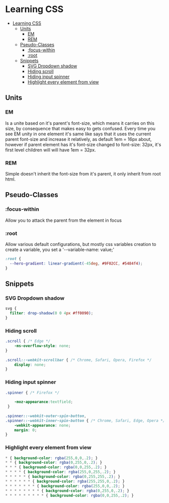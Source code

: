 # Learning CSS

- [Learning CSS](#learning-css)
  - [Units](#units)
    - [EM](#em)
    - [REM](#rem)
  - [Pseudo-Classes](#pseudo-classes)
    - [:focus-within](#focus-within)
    - [:root](#root)
  - [Snippets](#snippets)
    - [SVG Dropdown shadow](#svg-dropdown-shadow)
    - [Hiding scroll](#hiding-scroll)
    - [Hiding input spinner](#hiding-input-spinner)
    - [Highlight every element from view](#highlight-every-element-from-view)

## Units

### EM

Is a unite based on it's parent's font-size, which means it carries on this size, by consequence that makes easy to gets confused.
Every time you see EM unity in one element it's same like says that it uses the current parent font-size and increase it relatively, as default 1em = 16px about, however if parent element has it's font-size changed to font-size: 32px, it's first level children will will have 1em = 32px.

### REM

Simple doesn't inherit the font-size from it's parent, it only inherit from root html.

## Pseudo-Classes

### :focus-within  

Allow you to attack the parent from the element in focus

### :root  

Allow  various default configurations, but mostly css variables creation
to create a variable, you set a '--variable-name: value;'

```css
:root {
  --hero-gradient: linear-gradient(-45deg, #9F02CC, #5484f4);
}
```

## Snippets

### SVG Dropdown shadow

```css
svg {
  filter: drop-shadow(0 0 4px #ff0090);
}

```

### Hiding scroll

```css
.scroll { /* Edge */
    -ms-overflow-style: none;
}
    
.scroll::-webkit-scrollbar { /* Chrome, Safari, Opera, Firefox */
    display: none; 
}
```

### Hiding input spinner

```css
.spinner { /* Firefox */
    
    -moz-appearance:textfield;
 }
    
.spinner::-webkit-outer-spin-button,
.spinner::-webkit-inner-spin-button { /* Chrome, Safari, Edge, Opera */
    -webkit-appearance: none;
    margin: 0;
}
```

### Highlight every element from view

```css
* { background-color: rgba(255,0,0,.2); }
* * { background-color: rgba(0,255,0,.2); }
* * * { background-color: rgba(0,0,255,.2); }
* * * * { background-color: rgba(255,0,255,.2); }
* * * * * { background-color: rgba(0,255,255,.2); }
* * * * * * { background-color: rgba(255,255,0,.2); }
* * * * * * * { background-color: rgba(255,0,0,.2); }
* * * * * * * * { background-color: rgba(0,255,0,.2); }
* * * * * * * * * { background-color: rgba(0,0,255,.2); }
```
